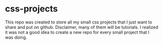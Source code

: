 # css-projects

This repo was created to store all my small css projects that I just want to share and put on github.
Disclaimer, many of them will be tutorials.
I realized it was not a good idea to create a new repo for every small project that I was doing.
